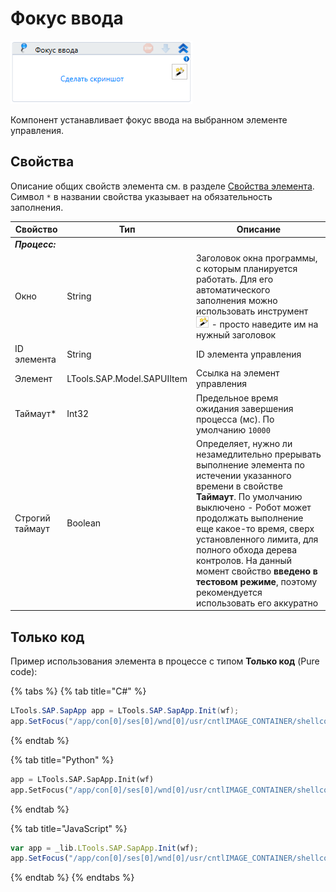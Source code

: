 # Фокус ввода

![](../../../resources/activities/basic/sap/image-279.png)

Компонент устанавливает фокус ввода на выбранном элементе управления.

## Свойства
Описание общих свойств элемента см. в разделе [Свойства элемента](https://docs.primo-rpa.ru/primo-rpa/primo-studio/process/elements#svoistva-elementa).\
Символ `*` в названии свойства указывает на обязательность заполнения.

| Свойство    | Тип                        | Описание                                           |
| ----------- | -------------------------- | -------------------------------------------------- |
| ***Процесс:*** | | |
| Окно        | String                     | Заголовок окна программы, с которым планируется работать. Для его автоматического заполнения можно использовать инструмент ![](../../../resources/activities/basic/sap/image-794.png) - просто наведите им на нужный заголовок |
| ID элемента | String                     | ID элемента управления                             |
| Элемент     | LTools.SAP.Model.SAPUIItem | Ссылка на элемент управления                       |
| Таймаут\*   | Int32                      | Предельное время ожидания завершения процесса (мс). По умолчанию `10000` |
| Строгий таймаут | Boolean                | Определяет, нужно ли незамедлительно прерывать выполнение элемента по истечении указанного времени в свойстве **Таймаут**. По умолчанию выключено - Робот может продолжать выполнение еще какое-то время, сверх установленного лимита, для полного обхода дерева контролов. На данный момент свойство **введено в тестовом режиме**, поэтому рекомендуется использовать его аккуратно |


## Только код
Пример использования элемента в процессе с типом **Только код** (Pure code):

{% tabs %}
{% tab title="C#" %}
```csharp
LTools.SAP.SapApp app = LTools.SAP.SapApp.Init(wf);
app.SetFocus("/app/con[0]/ses[0]/wnd[0]/usr/cntlIMAGE_CONTAINER/shellcont/shell/shellcont[0]/shell");
```
{% endtab %}

{% tab title="Python" %}
```python
app = LTools.SAP.SapApp.Init(wf)
app.SetFocus("/app/con[0]/ses[0]/wnd[0]/usr/cntlIMAGE_CONTAINER/shellcont/shell/shellcont[0]/shell")
```
{% endtab %}

{% tab title="JavaScript" %}
```javascript
var app = _lib.LTools.SAP.SapApp.Init(wf);
app.SetFocus("/app/con[0]/ses[0]/wnd[0]/usr/cntlIMAGE_CONTAINER/shellcont/shell/shellcont[0]/shell");
```
{% endtab %}
{% endtabs %}
